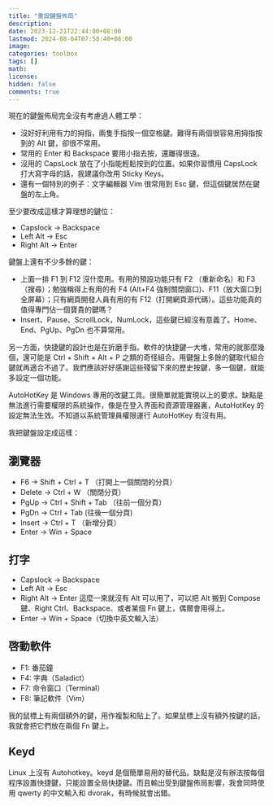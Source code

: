 ```yaml
---
title: "重設鍵盤佈局"
description: 
date: 2023-12-21T22:44:00+08:00
lastmod: 2024-08-04T07:58:40+08:00
image: 
categories: toolbox
tags: []
math: 
license: 
hidden: false
comments: true
---
```


現在的鍵盤佈局完全沒有考慮過人體工學：
- 沒好好利用有力的拇指，兩隻手指按一個空格鍵。難得有兩個很容易用拇指按到的 Alt 鍵，卻很不常用。
- 常用的 Enter 和 Backspace 要用小指去按，還離得很遠。
- 沒用的 CapsLock 放在了小指能輕鬆按到的位置。如果你習慣用 CapsLock 打大寫字母的話，我建議你改用 Sticky Keys。
- 還有一個特別的例子：文字編輯器 Vim 很常用到 Esc 鍵，但這個鍵居然在鍵盤的左上角。 

至少要改成這樣才算理想的鍵位：
- Capslock -> Backspace
- Left Alt -> Esc
- Right Alt -> Enter

鍵盤上還有不少多餘的鍵：
- 上面一排 F1 到 F12 沒什麼用。有用的預設功能只有 F2 （重新命名）和 F3（搜尋）；勉強稱得上有用的有 F4 (Alt+F4 強制關閉窗口)、F11（放大窗口到全屏幕）；只有網頁開發人員有用的有 F12（打開網頁源代碼）。這些功能真的值得專門佔一個寶貴的鍵嗎？
- Insert、Pause、ScrollLock，NumLock，這些鍵已經沒有意義了。Home、End、PgUp、PgDn 也不算常用。

另一方面，快捷鍵的設計也是在折磨手指。軟件的快捷鍵一大堆，常用的就那麼幾個，還可能是 Ctrl + Shift + Alt + P 之類的奇怪組合。用鍵盤上多餘的鍵取代組合鍵就再適合不過了。我們應該好好感謝這些殘留下來的歷史按鍵，多一個鍵，就能多設定一個功能。

AutoHotKey 是 Windows 專用的改鍵工具。很簡單就能實現以上的要求。缺點是無法進行需要權限的系統操作，像是在登入界面和資源管理器裏，AutoHotKey 的設定無法生效。不知道以系統管理員權限運行 AutoHotKey 有沒有用。

我把鍵盤設定成這樣： 

## 瀏覽器
- F6 -> Shift + Ctrl + T （打開上一個關閉的分頁）
- Delete -> Ctrl + W （關閉分頁）
- PgUp -> Ctrl + Shift + Tab （往前一個分頁）
- PgDn -> Ctrl + Tab (往後一個分頁)
- Insert -> Ctrl + T （新增分頁）
- Enter -> Win + Space

## 打字
- Capslock -> Backspace
- Left Alt -> Esc
- Right Alt -> Enter
這麼一來就沒有 Alt 可以用了，可以把 Alt 搬到 Compose 鍵、Right Ctrl、Backspace、或者某個 Fn 鍵上，偶爾會用得上。 
- Enter -> Win + Space（切換中英文輸入法）

## 啓動軟件
- F1: 番茄鐘
- F4: 字典（Saladict）
- F7: 命令窗口（Terminal）
- F8: 筆記軟件（Vim）

我的鼠標上有兩個額外的鍵，用作複製和貼上了。如果鼠標上沒有額外按鍵的話，我就會把它們放在兩個 Fn 鍵上。

## Keyd
Linux 上沒有 Autohotkey。keyd 是個簡單易用的替代品。缺點是沒有辦法按每個程序設置快捷鍵，只能設置全局快捷鍵。而且輸出受到鍵盤佈局影響，我會同時使用 qwerty 的中文輸入和 dvorak，有時候就會出錯。

